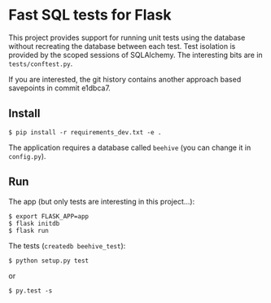 Fast SQL tests for Flask
========================

This project provides support for running unit tests using the database
without  recreating the database between each test. Test isolation is
provided by the scoped sessions of SQLAlchemy. The interesting bits
are in `tests/conftest.py`.

If you are interested, the git history contains another approach based
savepoints in commit e1dbca7.

Install
-------

    $ pip install -r requirements_dev.txt -e .

The application requires a database called `beehive` (you can change it in
`config.py`).

Run
---

The app (but only tests are interesting in this project...):

    $ export FLASK_APP=app
    $ flask initdb
    $ flask run


The tests (`createdb beehive_test`):

    $ python setup.py test

or

    $ py.test -s
